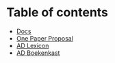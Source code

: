 # Table of contents

* [Docs](README.md)
* [One Paper Proposal](one-paper-proposal-new.md)
* [AD Lexicon](lexicon.md)
* [AD Boekenkast](books.md)

